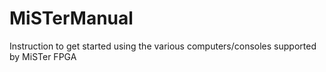 # MiSTerManual
Instruction to get started using the various computers/consoles supported by MiSTer FPGA
